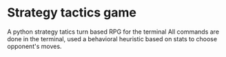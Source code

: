 # Strategy tactics game
 A python strategy tatics turn based RPG for the terminal
 All commands are done in the terminal, used a behavioral heuristic based on stats to choose opponent's moves.

